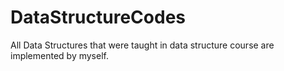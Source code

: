# DataStructureCodes
All Data Structures that were taught in data structure course are implemented by myself.
